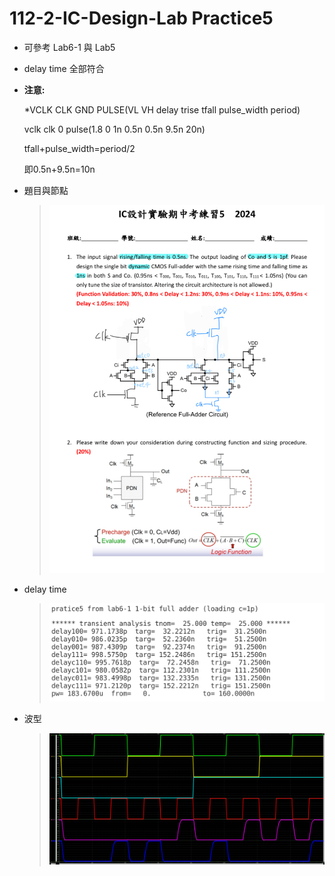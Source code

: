 # 112-2-IC-Design-Lab Practice5

- 可參考 Lab6-1 與 Lab5
- delay time 全部符合
- **注意:**
  
  *VCLK    CLK  GND    PULSE(VL  VH  delay  trise  tfall  pulse_width  period)

    vclk clk 0   pulse(1.8  0   1n  0.5n  0.5n  9.5n   20n)

    tfall+pulse_width=period/2

    即0.5n+9.5n=10n
- 題目與節點
    > ![alt text](p5_node.jpg)
- delay time
    > ![alt text](delay_time.png)
- 波型
    > ![alt text](p5_wave.png)
